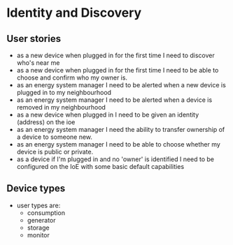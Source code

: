 # Identity and Discovery

## User stories
- as a new device when plugged in for the first time I need to discover who's near me
- as a new device when plugged in for the first time I need to be able to choose and confirm who my owner is.
- as an energy system manager I need to be alerted when a new device is plugged in to my neighbourhood
- as an energy system manager I need to be alerted when a device is removed in my neighbourhood
- as a new device when plugged in I need to be given an identity (address) on the ioe
- as an energy system manager I need the ability to transfer ownership of a device to someone new.
- as an energy system manager I need to be able to choose whether my device is public or private.
- as a device if I'm plugged in and no 'owner' is identified I need to be configured on the IoE with some basic default capabilities

## Device types
- user types are:
  - consumption
  - generator
  - storage
  - monitor
